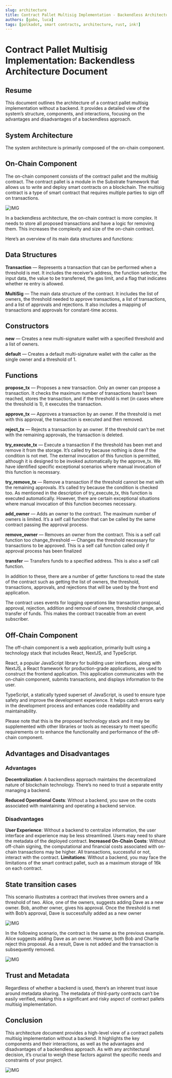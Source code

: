 ```yaml
---
slug: architecture
title: Contract Pallet Multisig Implementation - Backendless Architecture Document
authors: [gabo, luca] 
tags: [polkadot, smart contracts, architecture, rust, ink!]
---
```


# Contract Pallet Multisig Implementation: Backendless Architecture Document

## Resume
This document outlines the architecture of a contract pallet multisig implementation without a backend. It provides a detailed view of the system’s structure, components, and interactions, focusing on the advantages and disadvantages of a backendless approach.

## System Architecture
The system architecture is primarily composed of the on-chain component.

## On-Chain Component
The on-chain component consists of the contract pallet and the multisig contract. The contract pallet is a module in the Substrate framework that allows us to write and deploy smart contracts on a blockchain. The multisig contract is a type of smart contract that requires multiple parties to
sign off on transactions.

![IMG](./2023-10-02_10.png)

In a backendless architecture, the on-chain contract is more complex. It needs to store all proposed transactions and have a logic for removing them. This increases the complexity and size of the on-chain contract.

Here’s an overview of its main data structures and functions:

## Data Structures
**Transaction** — Represents a transaction that can be performed when a threshold is met. It includes the receiver’s address, the function selector, the input data, the value to be transferred, the gas limit, and a flag that indicates whether re entry is allowed.

**MultiSig** — The main data structure of the contract. It includes the list of owners, the threshold needed to approve transactions, a list of transactions, and a list of approvals and rejections. It also includes a mapping of transactions and approvals for constant-time access.

## Constructors
**new** — Creates a new multi-signature wallet with a specified threshold and a list of owners.

**default** — Creates a default multi-signature wallet with the caller as the single owner and a threshold of 1.

## Functions
**propose_tx** — Proposes a new transaction. Only an owner can propose a transaction. It checks the maximum number of transactions hasn’t been reached, stores the transaction, and if the threshold is met (in cases where the threshold is 1), it executes the transaction.

**approve_tx** — Approves a transaction by an owner. If the threshold is met with this approval, the transaction is executed and then removed.

**reject_tx** — Rejects a transaction by an owner. If the threshold can’t be met with the remaining approvals, the transaction is deleted.

**try_execute_tx** — Execute a transaction if the threshold has been met and remove it from the storage. It’s called try because nothing is done if the condition is not met.
The external invocation of this function is permitted, although it is designed to be invoked automatically by the approve_tx. We have identified specific exceptional scenarios where manual invocation of this function is necessary.

**try_remove_tx** — Remove a transaction if the threshold cannot be met with the remaining approvals. It’s called try because the condition is checked too.
As mentioned in the description of try_execute_tx, this function is executed automatically. However, there are certain exceptional situations where manual invocation of this function becomes necessary.

**add_owner** — Adds an owner to the contract. The maximum number of owners is limited. It’s a self call function that can be called by the same contract passing the approval process.

**remove_owner** — Removes an owner from the contract. This is a self call function too change_threshold — Changes the threshold necessary for transactions to be approved. This is a self call function called only if approval process has been finalized

**transfer** — Transfers funds to a specified address. This is also a self call function.

In addition to these, there are a number of getter functions to read the state of the contract such as getting the list of owners, the threshold, transactions, approvals, and rejections that will be used by the front end application.

The contract uses events for logging operations like transaction proposal, approval, rejection, addition and removal of owners, threshold change, and transfer of funds. This makes the contract traceable from an event subscriber.

## Off-Chain Component
The off-chain component is a web application, primarily built using a technology stack that includes React, NextJS, and TypeScript.

React, a popular JavaScript library for building user interfaces, along with NextJS, a React framework for production-grade applications, are used to construct the frontend application. This application communicates with the on-chain component, submits transactions, and displays information to the user.

TypeScript, a statically typed superset of JavaScript, is used to ensure type safety and improve the development experience. It helps catch errors early in the development process and enhances code readability and maintainability.

Please note that this is the proposed technology stack and it may be supplemented with other libraries or tools as necessary to meet specific requirements or to enhance the functionality and performance of the off-chain component.

## Advantages and Disadvantages
### Advantages
**Decentralization**: A backendless approach maintains the decentralized nature of blockchain technology. There’s no need to trust a separate entity managing a backend.

**Reduced Operational Costs**: Without a backend, you save on the costs associated with maintaining and operating a backend service.

### Disadvantages
**User Experience**: Without a backend to centralize information, the user interface and experience may be less streamlined. Users may need to share the metadata of the deployed contract.
**Increased On-Chain Costs**: Without off-chain signing, the computational and financial costs associated with on-chain transactions may be higher. All transactions, successful or not, interact with the contract.
**Limitations**: Without a backend, you may face the limitations of the smart contract pallet, such as a maximum storage of 16k on each contract.

## State transition cases
This scenario illustrates a contract that involves three owners and a threshold of two. Alice, one of the owners, suggests adding Dave as a new owner. Bob, another owner, gives his approval. Once the threshold is met with Bob’s approval, Dave is successfully added as a new owner

![IMG](./2023-10-02_11.png)

In the following scenario, the contract is the same as the previous example. Alice suggests adding Dave as an owner. However, both Bob and Charlie reject this proposal. As a result, Dave is not added and the transaction is subsequently removed.

![IMG](./2023-10-02_12.png)

## Trust and Metadata
Regardless of whether a backend is used, there’s an inherent trust issue around metadata sharing. The metadata of third-party contracts can’t be easily verified, making this a significant and risky aspect of contract pallets multisig implementation.

## Conclusion
This architecture document provides a high-level view of a contract pallets multisig implementation without a backend. It highlights the key components and their interactions, as well as the advantages and disadvantages of a backendless approach. As with any architectural decision, it’s crucial to weigh these factors against the specific needs and constraints of your project.

![IMG](./2023-10-02_13.png)